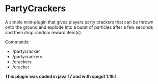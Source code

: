 # PartyCrackers

A simple mini-plugin that gives players party crackers that can be thrown onto the ground and explode into a burst of particles after a few seconds and then drop random reward item(s).

Commands:
 - /partycracker
 - /partycrackers
 - /crackers
 - /cracker

**This plugin was coded in java 17 and with spigot 1.18.1**
